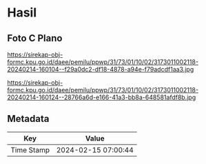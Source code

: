 # Hasil

## Foto C Plano

https://sirekap-obj-formc.kpu.go.id/daee/pemilu/ppwp/31/73/01/10/02/3173011002118-20240214-160104--f29a0dc2-df18-4878-a94e-f79adcdf1aa3.jpg

https://sirekap-obj-formc.kpu.go.id/daee/pemilu/ppwp/31/73/01/10/02/3173011002118-20240214-160124--28766a6d-e166-41a3-bb8a-648581afdf8b.jpg


## Metadata

| Key        | Value               |
| ---------- | ------------------- |
| Time Stamp | 2024-02-15 07:00:44 |



